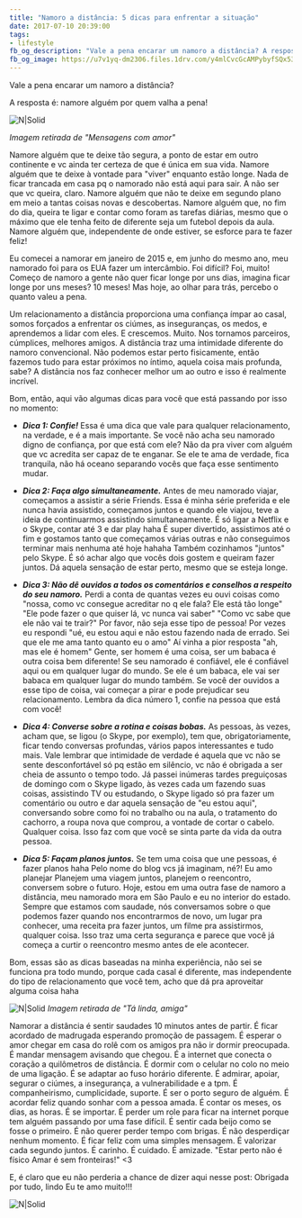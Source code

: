 ```yaml
---
title: "Namoro a distância: 5 dicas para enfrentar a situação"
date: 2017-07-10 20:39:00
tags:  
- lifestyle
fb_og_description: "Vale a pena encarar um namoro a distância? A resposta é: namore alguém por quem valha a pena!"
fb_og_image: https://u7v1yq-dm2306.files.1drv.com/y4mlCvcGcAMPybyfSQx53_3xlIQFV3abcb_JH2gFjSGg4ni97DbsE2ZRUC9Statqxvl63EknGfX4w3L0mZ7spS66AwkNnahPkYVN-PWKkEdLok1qwH5YYQ6GwJBkhSG1ZkqJ3rpg30EK33GsTvC8B2XODqvtYh9jPT8Rm4KW4HQUcHi9ftBbsa44VpS3s53sbcEP8_GW49Ozc6nEPQ2ZzhrPw?width=780&height=487&cropmode=none
---
```


Vale a pena encarar um namoro a distância? 

A resposta é: namore alguém por quem valha a pena! 

![N|Solid](https://u7v1yq-dm2306.files.1drv.com/y4mlCvcGcAMPybyfSQx53_3xlIQFV3abcb_JH2gFjSGg4ni97DbsE2ZRUC9Statqxvl63EknGfX4w3L0mZ7spS66AwkNnahPkYVN-PWKkEdLok1qwH5YYQ6GwJBkhSG1ZkqJ3rpg30EK33GsTvC8B2XODqvtYh9jPT8Rm4KW4HQUcHi9ftBbsa44VpS3s53sbcEP8_GW49Ozc6nEPQ2ZzhrPw?width=780&height=487&cropmode=none)
<!-- more -->
*Imagem retirada de "Mensagens com amor"*


Namore alguém que te deixe tão segura, a ponto de estar em outro continente e vc ainda ter certeza de que é única em sua vida. 
Namore alguém que te deixe à vontade para "viver" enquanto estão longe. Nada de ficar trancada em casa pq o namorado não está aqui para sair. A não ser que vc queira, claro. 
Namore alguém que não te deixe em segundo plano em meio a tantas coisas novas e descobertas. 
Namore alguém que, no fim do dia, queira te ligar e contar como foram as tarefas diárias, mesmo que o máximo que ele tenha feito de diferente seja um futebol depois da aula. 
Namore alguém que, independente de onde estiver, se esforce para te fazer feliz! 

Eu comecei a namorar em janeiro de 2015 e, em junho do mesmo ano, meu namorado foi para os EUA fazer um intercâmbio. 
Foi difícil? Foi, muito! Começo de namoro a gente não quer ficar longe por uns dias, imagina ficar longe por uns meses? 10 meses! 
Mas hoje, ao olhar para trás, percebo o quanto valeu a pena. 

Um relacionamento a distância proporciona uma confiança ímpar ao casal, somos forçados a enfrentar os ciúmes, as inseguranças, os medos, e aprendemos a lidar com eles. E crescemos. Muito. 
Nos tornamos parceiros, cúmplices, melhores amigos. A distância traz uma intimidade diferente do namoro convencional. Não podemos estar perto fisicamente, então fazemos tudo para estar próximos no íntimo, aquela coisa mais profunda, sabe? A distância nos faz conhecer melhor um ao outro e isso é realmente incrível. 

Bom, então, aqui vão algumas dicas para você que está passando por isso no momento: 

- ***Dica 1: Confie!*** 
Essa é uma dica que vale para qualquer relacionamento, na verdade, e é a mais importante. Se você não acha seu namorado digno de confiança, por que está com ele? Não da pra viver com alguém que vc acredita ser capaz de te enganar. Se ele te ama de verdade, fica tranquila, não há oceano separando vocês que faça esse sentimento mudar.

- ***Dica 2: Faça algo simultaneamente.***
Antes de meu namorado viajar, começamos a assistir a série Friends. Essa é minha série preferida e ele nunca havia assistido, começamos juntos e quando ele viajou, teve a ideia de continuarmos assistindo simultaneamente. É só ligar a Netflix e o Skype, contar até 3 e dar play haha 
É super divertido, assistimos até o fim e gostamos tanto que começamos várias outras e não conseguimos terminar mais nenhuma até hoje  hahaha 
Também cozinhamos "juntos" pelo Skype. 
É só achar algo que vocês dois gostem e queiram fazer juntos. 
Dá aquela sensação de estar perto, mesmo que se esteja longe.

- ***Dica 3: Não dê ouvidos a todos os comentários e conselhos a respeito do seu namoro.***
Perdi a conta de quantas vezes eu ouvi coisas como "nossa, como vc consegue acreditar no q ele fala? Ele está tão longe" 
"Ele pode fazer o que quiser lá, vc nunca vai saber" 
"Como vc sabe que ele não vai te trair?" 
Por favor, não seja esse tipo de pessoa! 
Por vezes eu respondi "ué, eu estou aqui e não estou fazendo nada de errado. Sei que ele me ama tanto quanto eu o amo" 
Aí vinha a pior resposta "ah, mas ele é homem" 
Gente, ser homem é uma coisa, ser um babaca é outra coisa bem diferente! 
Se seu namorado é confiável, ele é confiável aqui ou em qualquer lugar do mundo. Se ele é um babaca, ele vai ser babaca em qualquer lugar do mundo também. 
Se você der ouvidos a esse tipo de coisa, vai começar a pirar e pode prejudicar seu relacionamento. Lembra da dica número 1, confie na pessoa que está com você!

- ***Dica 4: Converse sobre a rotina e coisas bobas.*** 
As pessoas, às vezes, acham que, se ligou (o Skype, por exemplo), tem que, obrigatoriamente, ficar tendo conversas profundas, vários papos interessantes e tudo mais. Vale lembrar que intimidade de verdade é aquela que vc não se sente desconfortável só pq estão em silêncio, vc não é obrigada a ser cheia de assunto o tempo todo. 
Já passei inúmeras tardes preguiçosas de domingo com o Skype ligado, às vezes cada um fazendo suas coisas, assistindo TV ou estudando, o Skype ligado só pra fazer um comentário ou outro e dar aquela sensação de "eu estou aqui", conversando sobre como foi no trabalho ou na aula, o tratamento do cachorro, a roupa nova que comprou, a vontade de cortar o cabelo. Qualquer coisa. 
Isso faz com que você se sinta parte da vida da outra pessoa. 

- ***Dica 5: Façam planos juntos.***
Se tem uma coisa que une pessoas, é fazer planos haha 
Pelo nome do blog vcs já imaginam, né?! Eu amo planejar 
Planejem uma viagem juntos, planejem o reencontro, conversem sobre o futuro. 
Hoje, estou em uma outra fase de namoro a distância, meu namorado mora em São Paulo e eu no interior do estado. Sempre que estamos com saudade, nós conversamos sobre o que podemos fazer quando nos encontrarmos de novo, um lugar pra conhecer, uma receita pra fazer juntos, um filme pra assistirmos, qualquer coisa. Isso traz uma certa segurança e parece que você já começa a curtir o reencontro mesmo antes de ele acontecer.

Bom, essas são as dicas baseadas na minha experiência, não sei se funciona pra todo mundo, porque cada casal é diferente, mas independente do tipo de relacionamento que você tem, acho que dá pra aproveitar alguma coisa haha 

![N|Solid](https://ied2gg-dm2306.files.1drv.com/y4mVCNxsV5Q7e-NuK2q9cHoIiBHMXkF5tWRj4eCwcPyxwrj77HrDnP_IiHiMIy0gb71eXB_3QcadKBW6mFtiI-EdHAigXNVixvnSEaqCl8ENxaBHRRItI13kmnUE_SGaFYHtaRdoawn2Nc99n4zX9E27vOBnv5OuwhyiPixCxda0YhZ6J1OG6Y0OgTluJlFddk654jN8kOm1fq5eIb1uGfl9A?width=724&height=520&cropmode=none)
*Imagem retirada de "Tá linda, amiga"*

Namorar a distância é sentir saudades 10 minutos antes de partir. É ficar acordado de madrugada esperando promoção de passagem. É esperar o amor chegar em casa do rolê com os amigos pra não ir dormir preocupada. É mandar mensagem avisando que chegou. É a internet que conecta o coração a quilômetros de distância. É dormir com o celular no colo no meio de uma ligação. É se adaptar ao fuso horário diferente. É admirar, apoiar, segurar o ciúmes, a insegurança, a vulnerabilidade e a tpm. 
É companheirismo, cumplicidade, suporte. É ser o porto seguro de alguém. 
É acordar feliz quando sonhar com a pessoa amada. É contar os meses, os dias, as horas. É se importar. É perder um role para ficar na internet porque tem alguém passando por uma fase difícil. É sentir cada beijo como se fosse o primeiro. É não querer perder tempo com brigas. É não desperdiçar nenhum momento. É ficar feliz com uma simples mensagem. É valorizar cada segundo juntos. É carinho. É cuidado. É amizade. 
"Estar perto não é físico
Amar é sem fronteiras!" <3

E, é claro que eu não perderia a chance de dizer aqui nesse post:
Obrigada por tudo, lindo
Eu te amo muito!!!

![N|Solid](https://iecr9w-dm2306.files.1drv.com/y4mgd_zlMG-hwZkjAWkLQlcqgp2fJQbT8ReVJ--G2F_6qfEL7IjEO6H9MGUE3MWj9wt6LhgvtHOPBTnwvnt5pLc1ezhcUs3rHkMR3W9r9LY4CA75pJpL1bciM6H4izJtlkTyGD83vA-qUByGjjwcy-ddbThf5L3skaK1N420yHFgPMGtWEHHDpn2xUTgzTj7_se3kTDqEALlvM8ICjBsgPMcQ?width=470&height=520&cropmode=none)







